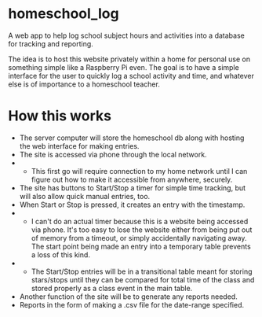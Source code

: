 # homeschool_log
A web app to help log school subject hours and activities into a database for tracking and reporting.

The idea is to host this website privately within a home for personal use on something simple like a Raspberry Pi even. The goal is to have a simple interface for the user to quickly log a school activity and time, and whatever else is of importance to a homeschool teacher.

# How this works
* The server computer will store the homeschool db along with hosting the web interface for making entries.
* The site is accessed via phone through the local network.
* * This first go will require connection to my home network until I can figure out how to make it accessible from anywhere, securely.
* The site has buttons to Start/Stop a timer for simple time tracking, but will also allow quick manual entries, too.
* When Start or Stop is pressed, it creates an entry with the timestamp.
* * I can't do an actual timer because this is a website being accessed via phone. It's too easy to lose the website either from being put out of memory from a timeout, or simply accidentally navigating away. The start point being made an entry into a temporary table prevents a loss of this kind.
* * The Start/Stop entries will be in a transitional table meant for storing stars/stops until they can be compared for total time of the class and stored properly as a class event in the main table.
* Another function of the site will be to generate any reports needed.
* Reports in the form of making a .csv file for the date-range specified.

